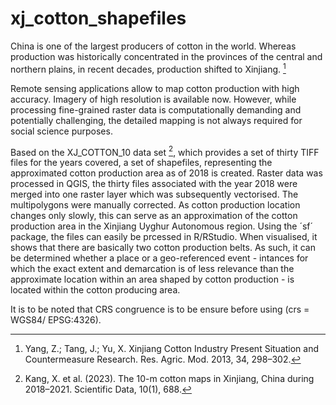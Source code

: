 # xj_cotton_shapefiles

China is one of the largest producers of cotton in the world. Whereas production was historically concentrated in the provinces of the central and northern plains, in recent decades, production shifted to Xinjiang. [^1]

Remote sensing applications allow to map cotton production with high accuracy. Imagery of high resolution is available now. However, while processing fine-grained raster data is computationally demanding and potentially challenging, the detailed mapping is not always required for social science purposes.

Based on the XJ_COTTON_10 data set [^2], which provides a set of thirty TIFF files for the years covered, a set of shapefiles, representing the approximated cotton production area as of 2018 is created. Raster data was processed in QGIS, the thirty files associated with the year 2018 were merged into one raster layer which was subsequently vectorised. The multipolygons were manually corrected. 
As cotton production location changes only slowly, this can serve as an approximation of the cotton production area in the Xinjiang Uyghur Autonomous region. Using the ´sf´ package, the files can easily be prcessed in R/RStudio. When visualised, it shows that there are basically two cotton production belts. As such, it can be determined whether a place or a geo-referenced event - intances for which the exact extent and demarcation is of less relevance than the approximate location within an area shaped by cotton production - is located within the cotton producing area.

It is to be noted that CRS congruence is to be ensure before using (crs = WGS84/ EPSG:4326).





[^1]: Yang, Z.; Tang, J.; Yu, X. Xinjiang Cotton Industry Present Situation and Countermeasure Research. Res. Agric. Mod. 2013, 34, 298–302. 

[^2]: Kang, X. et al. (2023). The 10-m cotton maps in Xinjiang, China during 2018–2021. Scientific Data, 10(1), 688.

